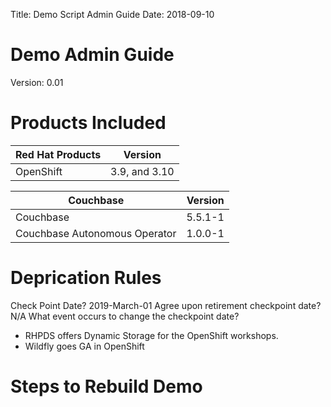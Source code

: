 Title: Demo Script Admin Guide
Date: 2018-09-10

# Demo Admin Guide
Version: 0.01

# Products Included
Red Hat Products | Version
---------------- | -------
OpenShift | 3.9, and 3.10

Couchbase | Version
--------- | -------
Couchbase | 5.5.1-1
Couchbase Autonomous Operator | 1.0.0-1


# Deprication Rules
Check Point Date? 2019-March-01
Agree upon retirement checkpoint date? N/A
What event occurs to change the checkpoint date?
- RHPDS offers Dynamic Storage for the OpenShift workshops.
- Wildfly goes GA in OpenShift

# Steps to Rebuild Demo


